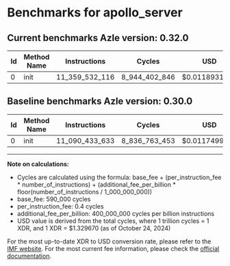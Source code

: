 # Benchmarks for apollo_server

## Current benchmarks Azle version: 0.32.0

| Id  | Method Name | Instructions   | Cycles        | USD           | USD/Million Calls | Change                                |
| --- | ----------- | -------------- | ------------- | ------------- | ----------------- | ------------------------------------- |
| 0   | init        | 11_359_532_116 | 8_944_402_846 | $0.0118931041 | $11_893.10        | <font color="red">+269_098_483</font> |

## Baseline benchmarks Azle version: 0.30.0

| Id  | Method Name | Instructions   | Cycles        | USD           | USD/Million Calls |
| --- | ----------- | -------------- | ------------- | ------------- | ----------------- |
| 0   | init        | 11_090_433_633 | 8_836_763_453 | $0.0117499793 | $11_749.97        |

---

**Note on calculations:**

- Cycles are calculated using the formula: base_fee + (per_instruction_fee \* number_of_instructions) + (additional_fee_per_billion \* floor(number_of_instructions / 1_000_000_000))
- base_fee: 590_000 cycles
- per_instruction_fee: 0.4 cycles
- additional_fee_per_billion: 400_000_000 cycles per billion instructions
- USD value is derived from the total cycles, where 1 trillion cycles = 1 XDR, and 1 XDR = $1.329670 (as of October 24, 2024)

For the most up-to-date XDR to USD conversion rate, please refer to the [IMF website](https://www.imf.org/external/np/fin/data/rms_sdrv.aspx).
For the most current fee information, please check the [official documentation](https://internetcomputer.org/docs/current/developer-docs/gas-cost#execution).
